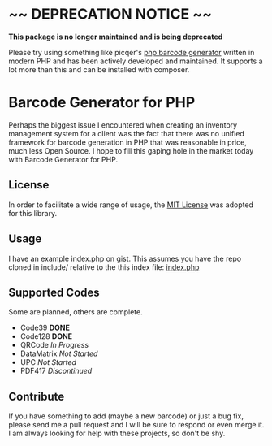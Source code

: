 # ~~ DEPRECATION NOTICE ~~

**This package is no longer maintained and is being deprecated**

Please try using something like picqer's [php barcode generator](https://github.com/picqer/php-barcode-generator) written in modern PHP and has been actively developed and maintained. It supports a lot more than this and can be installed with composer.

Barcode Generator for PHP
=========================

Perhaps the biggest issue I encountered when creating an inventory management
system for a client was the fact that there was no unified framework for 
barcode generation in PHP that was reasonable in price, much less Open Source.
I hope to fill this gaping hole in the market today with Barcode Generator for
PHP.

License
-------

In order to facilitate a wide range of usage, the [MIT License](http://www.opensource.org/licenses/MIT) was adopted for
this library.

Usage
-----

I have an example index.php on gist. This assumes you have the repo cloned in include/ relative to the this index file:
[index.php](https://gist.github.com/1175098)

Supported Codes
---------------

Some are planned, others are complete. 

* Code39 **DONE**
* Code128 **DONE**
* QRCode *In Progress*
* DataMatrix *Not Started*
* UPC *Not Started*
* PDF417 *Discontinued*

Contribute
----------

If you have something to add (maybe a new barcode) or just a bug fix, please
send me a pull request and I will be sure to respond or even merge it. I am 
always looking for help with these projects, so don't be shy. 
